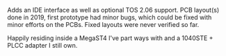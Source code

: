 Adds an IDE interface as well as optional TOS 2.06 support.
PCB layout(s) done in 2019, first prototype had minor bugs, which could be fixed with minor efforts on the PCBs.
Fixed layouts were never verified so far.

Happily residing inside a MegaST4 I've part ways with and a 1040STE + PLCC adapter I still own.
